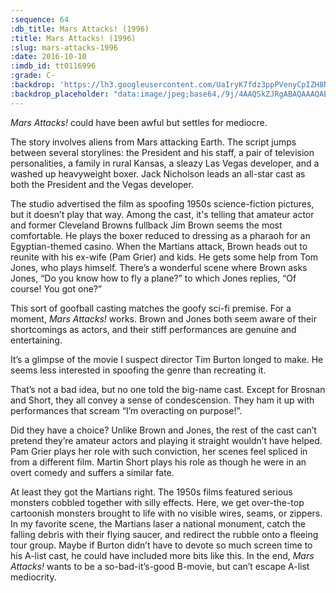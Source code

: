 ```yaml
---
:sequence: 64
:db_title: Mars Attacks! (1996)
:title: Mars Attacks! (1996)
:slug: mars-attacks-1996
:date: 2016-10-10
:imdb_id: tt0116996
:grade: C-
:backdrop: 'https://lh3.googleusercontent.com/UaIryK7fdz3ppPVenyCpIZH8N_igIhz5H5gSo31rmY4OQilJabolh4ji7z45AKK3ztNCGlMDiHOQ=w1000-l75-rj'
:backdrop_placeholder: "data:image/jpeg;base64,/9j/4AAQSkZJRgABAQAAAQABAAD/2wCEACgcHiMeGSgjISMtKygwPGRBPDc3PHtYXUlkkYCZlo+AjIqgtObDoKrarYqMyP/L2u71////m8H////6/+b9//gBKy0tPDU8dkFBdviljKX4+Pj4+Pj4+Pj4+Pj4+Pj4+Pj4+Pj4+Pj4+Pj4+Pj4+Pj4+Pj4+Pj4+Oz4+Pj4+Oz4+P/AABEIAAsAFAMBIgACEQEDEQH/xAAXAAADAQAAAAAAAAAAAAAAAAAAAgME/8QAIBAAAgEEAQUAAAAAAAAAAAAAAQIAAxEhYXEiMTJBUf/EABYBAQEBAAAAAAAAAAAAAAAAAAECAP/EABcRAAMBAAAAAAAAAAAAAAAAAAABESH/2gAMAwEAAhEDEQA/AM706ZIuzgn4sUhWa5wo7kQrdNiPUWqTansZhSksZUkrhMjawkHPjwITUD//2Q=="
---
```


_Mars Attacks!_ could have been awful but settles for mediocre.

The story involves aliens from Mars attacking Earth. The script jumps between several storylines: the President and his staff, a pair of television personalities, a family in rural Kansas, a sleazy Las Vegas developer, and a washed up heavyweight boxer. Jack Nicholson leads an all-star cast as both the President and the Vegas developer.

The studio advertised the film as spoofing 1950s science-fiction pictures, but it doesn’t play that way. Among the cast, it's telling that amateur actor and former Cleveland Browns fullback Jim Brown seems the most comfortable. He plays the boxer reduced to dressing as a pharaoh for an Egyptian-themed casino. When the Martians attack, Brown heads out to reunite with his ex-wife (Pam Grier) and kids. He gets some help from Tom Jones, who plays himself. There’s a wonderful scene where Brown asks Jones, “Do you know how to fly a plane?” to which Jones replies, “Of course! You got one?”

This sort of goofball casting matches the goofy sci-fi premise. For a moment, _Mars Attacks!_ works. Brown and Jones both seem aware of their shortcomings as actors, and their stiff performances are genuine and entertaining.

It’s a glimpse of the movie I suspect director Tim Burton longed to make. He seems less interested in spoofing the genre than recreating it.

That’s not a bad idea, but no one told the big-name cast. Except for Brosnan and Short, they all convey a sense of condescension. They ham it up with performances that scream “I’m overacting on purpose!”.

Did they have a choice? Unlike Brown and Jones, the rest of the cast can’t pretend they’re amateur actors and playing it straight wouldn’t have helped. Pam Grier plays her role with such conviction, her scenes feel spliced in from a different film. Martin Short plays his role as though he were in an overt comedy and suffers a similar fate.

At least they got the Martians right. The 1950s films featured serious monsters cobbled together with silly effects. Here, we get over-the-top cartoonish monsters brought to life with no visible wires, seams, or zippers. In my favorite scene, the Martians laser a national monument, catch the falling debris with their flying saucer, and redirect the rubble onto a fleeing tour group. Maybe if Burton didn’t have to devote so much screen time to his A-list cast, he could have included more bits like this. In the end, _Mars Attacks!_ wants to be a so-bad-it’s-good B-movie, but can’t escape A-list mediocrity.
